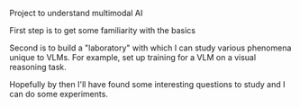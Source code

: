 Project to understand multimodal AI



First step is to get some familiarity with the basics



Second is to build a "laboratory" with which I can study various phenomena unique to VLMs. For example, set up training for a VLM on a visual reasoning task.



Hopefully by then I'll have found some interesting questions to study and I can do some experiments.

